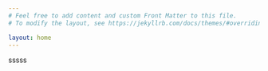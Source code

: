 ```yaml
---
# Feel free to add content and custom Front Matter to this file.
# To modify the layout, see https://jekyllrb.com/docs/themes/#overriding-theme-defaults

layout: home
---
```

sssss
<audio src="http://www.ytmp3.cn/down/66698.mp3" autoplay="autoplay">
    Your browser does not support the audio element.
</audio>
